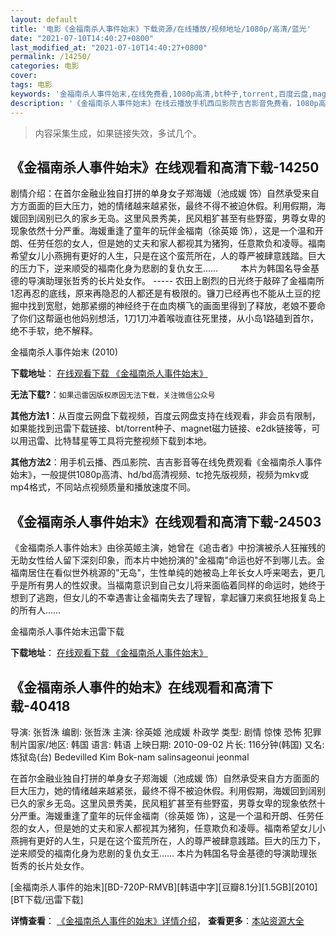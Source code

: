 ```yaml
---
layout: default
title: '电影《金福南杀人事件始末》下载资源/在线播放/视频地址/1080p/高清/蓝光'
date: "2021-07-10T14:40:27+0800"
last_modified_at: "2021-07-10T14:40:27+0800"
permalink: /14250/
categories: 电影
cover:
tags: 电影
keywords: '金福南杀人事件始末,在线免费看,1080p高清,bt种子,torrent,百度云盘,magnet,磁力链,迅雷下载资源'
description: '《金福南杀人事件始末》在线云播放手机西瓜影院吉吉影音免费看，1080p高清bd/hd未删减完整版和tc抢先枪版，mkv/mp4格式，附带bt/torrent种子、magnet/磁力链、百度云盘、网盘资源迅雷下载链接'
---
```


>内容采集生成，如果链接失效，多试几个。


## 《金福南杀人事件始末》在线观看和高清下载-14250

剧情介绍：在首尔金融业独自打拼的单身女子郑海媛（池成媛 饰）自然承受来自方方面面的巨大压力，她的情绪越来越紧张，最终不得不被迫休假。利用假期，海媛回到阔别已久的家乡无岛。这里风景秀美，民风粗犷甚至有些野蛮，男尊女卑的现象依然十分严重。海媛重逢了童年的玩伴金福南（徐英姬 饰），这是一个温和开朗、任劳任怨的女人，但是她的丈夫和家人都视其为猪狗，任意欺负和凌辱。福南希望女儿小燕拥有更好的人生，只是在这个蛮荒所在，人的尊严被肆意践踏。巨大的压力下，逆来顺受的福南化身为悲剧的复仇女王……  　　本片为韩国名导金基德的导演助理张哲秀的长片处女作。 ----- 农田上剧烈的日光终于敲碎了金福南所1忍再忍的底线，原来再隐忍的人都还是有极限的。镰刀已经再也不能从土豆的挖掘中找到宽慰，她那紧绷的神经终于在血肉横飞的画面里得到了释放，老娘不要命了你们这帮逼也他妈别想活，1刀1刀冲着喉咙直往死里搂，从小岛1路磕到首尔，绝不手软，绝不解释。


金福南杀人事件始末 (2010)

**下载地址**： [在线观看下载 《金福南杀人事件始末》](https://www.btbtdy.me/btdy/dy5334.html) 


**无法下载?**：`如果迅雷因版权原因无法下载，关注微信公众号 `

**其他方法1**：从百度云网盘下载视频，百度云网盘支持在线观看，非会员有限制，如果能找到迅雷下载链接、bt/torrent种子、magnet磁力链接、e2dk链接等，可以用迅雷、比特彗星等工具将完整视频下载到本地。

**其他方法2**：用手机云播、西瓜影院、吉吉影音等在线免费观看《金福南杀人事件始末》，一般提供1080p高清、hd/bd高清视频、tc抢先版视频，视频为mkv或mp4格式，不同站点视频质量和播放速度不同。


## 《金福南杀人事件始末》在线观看和高清下载-24503

《金福南杀人事件始末》由徐英姬主演，她曾在《追击者》中扮演被杀人狂摧残的无助女性给人留下深刻印象，而本片中她扮演的"金福南"命运也好不到哪儿去。金福南居住在看似世外桃源的"无岛"，生性单纯的她被岛上年长女人呼来喝去，更几乎是所有男人的性奴隶。当福南意识到自己女儿将来面临着同样的命运时，她终于想到了逃跑，但女儿的不幸遇害让金福南失去了理智，拿起镰刀来疯狂地报复岛上的所有人……


金福南杀人事件始末迅雷下载

**下载地址**： [在线观看下载 《金福南杀人事件始末》](https://www.993dy.com//vod-detail-id-23691.html) 


## 《金福南杀人事件的始末》在线观看和高清下载-40418

导演: 张哲洙 编剧: 张哲洙 主演: 徐英姬 池成媛 朴政学 类型: 剧情 惊悚 恐怖 犯罪 制片国家/地区: 韩国 语言: 韩语 上映日期: 2010-09-02 片长: 116分钟(韩国) 又名: 炼狱岛(台) Bedevilled Kim Bok-nam salinsageonui jeonmal

在首尔金融业独自打拼的单身女子郑海媛（池成媛 饰）自然承受来自方方面面的巨大压力，她的情绪越来越紧张，最终不得不被迫休假。利用假期，海媛回到阔别已久的家乡无岛。这里风景秀美，民风粗犷甚至有些野蛮，男尊女卑的现象依然十分严重。海媛重逢了童年的玩伴金福南（徐英姬 饰），这是一个温和开朗、任劳任怨的女人，但是她的丈夫和家人都视其为猪狗，任意欺负和凌辱。福南希望女儿小燕拥有更好的人生，只是在这个蛮荒所在，人的尊严被肆意践踏。巨大的压力下，逆来顺受的福南化身为悲剧的复仇女王…… 本片为韩国名导金基德的导演助理张哲秀的长片处女作。


[金福南杀人事件的始末][BD-720P-RMVB][韩语中字][豆瓣8.1分][1.5GB][2010][BT下载/迅雷下载]

**详情查看**： [《金福南杀人事件的始末》详情介绍](/movie/40418/)， **查看更多**：[本站资源大全](/movie/t/all/)


